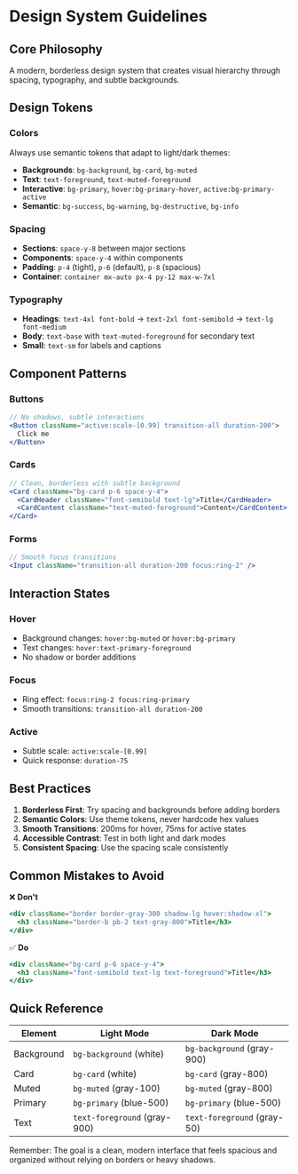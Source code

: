 # Design System Guidelines

## Core Philosophy
A modern, borderless design system that creates visual hierarchy through spacing, typography, and subtle backgrounds.

## Design Tokens

### Colors
Always use semantic tokens that adapt to light/dark themes:
- **Backgrounds**: `bg-background`, `bg-card`, `bg-muted`
- **Text**: `text-foreground`, `text-muted-foreground`
- **Interactive**: `bg-primary`, `hover:bg-primary-hover`, `active:bg-primary-active`
- **Semantic**: `bg-success`, `bg-warning`, `bg-destructive`, `bg-info`

### Spacing
- **Sections**: `space-y-8` between major sections
- **Components**: `space-y-4` within components
- **Padding**: `p-4` (tight), `p-6` (default), `p-8` (spacious)
- **Container**: `container mx-auto px-4 py-12 max-w-7xl`

### Typography
- **Headings**: `text-4xl font-bold` → `text-2xl font-semibold` → `text-lg font-medium`
- **Body**: `text-base` with `text-muted-foreground` for secondary text
- **Small**: `text-sm` for labels and captions

## Component Patterns

### Buttons
```jsx
// No shadows, subtle interactions
<Button className="active:scale-[0.99] transition-all duration-200">
  Click me
</Button>
```

### Cards
```jsx
// Clean, borderless with subtle background
<Card className="bg-card p-6 space-y-4">
  <CardHeader className="font-semibold text-lg">Title</CardHeader>
  <CardContent className="text-muted-foreground">Content</CardContent>
</Card>
```

### Forms
```jsx
// Smooth focus transitions
<Input className="transition-all duration-200 focus:ring-2" />
```

## Interaction States

### Hover
- Background changes: `hover:bg-muted` or `hover:bg-primary`
- Text changes: `hover:text-primary-foreground`
- No shadow or border additions

### Focus
- Ring effect: `focus:ring-2 focus:ring-primary`
- Smooth transitions: `transition-all duration-200`

### Active
- Subtle scale: `active:scale-[0.99]`
- Quick response: `duration-75`

## Best Practices

1. **Borderless First**: Try spacing and backgrounds before adding borders
2. **Semantic Colors**: Use theme tokens, never hardcode hex values
3. **Smooth Transitions**: 200ms for hover, 75ms for active states
4. **Accessible Contrast**: Test in both light and dark modes
5. **Consistent Spacing**: Use the spacing scale consistently

## Common Mistakes to Avoid

❌ **Don't**
```jsx
<div className="border border-gray-300 shadow-lg hover:shadow-xl">
  <h3 className="border-b pb-2 text-gray-800">Title</h3>
</div>
```

✅ **Do**
```jsx
<div className="bg-card p-6 space-y-4">
  <h3 className="font-semibold text-lg text-foreground">Title</h3>
</div>
```

## Quick Reference

| Element | Light Mode | Dark Mode |
|---------|-----------|-----------|
| Background | `bg-background` (white) | `bg-background` (gray-900) |
| Card | `bg-card` (white) | `bg-card` (gray-800) |
| Muted | `bg-muted` (gray-100) | `bg-muted` (gray-800) |
| Primary | `bg-primary` (blue-500) | `bg-primary` (blue-500) |
| Text | `text-foreground` (gray-900) | `text-foreground` (gray-50) |

Remember: The goal is a clean, modern interface that feels spacious and organized without relying on borders or heavy shadows.
